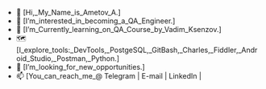 - 👋 [Hi,_My_Name_is_Ametov_A.]
- 👀 [I’m_interested_in_becoming_a_QA_Engineer.]
- 🌱 [I’m_Currently_learning_on_QA_Course_by_Vadim_Ksenzov.]
- 🗺️ [I_explore_tools:_DevTools,_PostgeSQL,_GitBash,_Charles,_Fiddler,_Android_Studio,_Postman,_Python.]
- 💞️ [I’m_looking_for_new_opportunities.]
- 📫 [You_can_reach_me_@ Telegram | E-mail | LinkedIn |



<!---
Ametovnyc21/Ametovnyc21 is a ✨ special ✨ repository because its `README.md` (this file) appears on your GitHub profile.
You can click the Preview link to take a look at your changes.
--->
